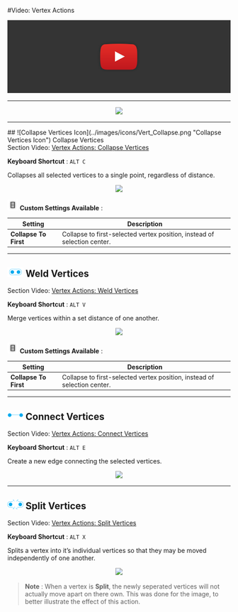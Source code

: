 #Video: Vertex Actions

[![Vertex Actions Video](../images/VideoLink_YouTube_768.png)](@todo)

---

<div style="text-align:center">
<img src="../../images/Toolbar_VertexActions.png">
</div>

---

<a id="collapse" />
## ![Collapse Vertices Icon](../images/icons/Vert_Collapse.png "Collapse Vertices Icon") Collapse Vertices

<div class="video-link">
Section Video: <a href="@todo">Vertex Actions: Collapse Vertices</a>
</div> 

**Keyboard Shortcut** : `ALT C`

Collapses all selected vertices to a single point, regardless of distance.

<div style="text-align:center">
<img src="../../images/CollapseVerts_Example.png">
</div>

![Options Icon](../images/icons/options.png) **Custom Settings Available** :

Setting | Description
--- | ---
**Collapse To First** | Collapse to first-selected vertex position, instead of selection center.

---

## ![Weld Vertices Icon](../images/icons/Vert_Weld.png "Weld Vertices Icon") Weld Vertices

<div class="video-link">
Section Video: <a href="@todo">Vertex Actions: Weld Vertices</a>
</div> 

**Keyboard Shortcut** : `ALT V`

Merge vertices within a set distance of one another.

<div style="text-align:center">
<img src="../../images/WeldVerts_Example.png">
</div>

![Options Icon](../images/icons/options.png) **Custom Settings Available** :

Setting | Description
--- | ---
**Collapse To First** | Collapse to first-selected vertex position, instead of selection center.

---

## ![Connect Vertices Icon](../images/icons/Vert_Connect.png "Connect Vertices Icon") Connect Vertices

<div class="video-link">
Section Video: <a href="@todo">Vertex Actions: Connect Vertices</a>
</div> 

**Keyboard Shortcut** : `ALT E`

Create a new edge connecting the selected vertices.

<div style="text-align:center">
<img src="../../images/ConnectVerts_Example.png">
</div>

---

## ![Split Vertices Icon](../images/icons/Vert_Split.png "Split Vertices Icon") Split Vertices

<div class="video-link">
Section Video: <a href="@todo">Vertex Actions: Split Vertices</a>
</div> 

**Keyboard Shortcut** : `ALT X`

Splits a vertex into it’s individual vertices so that they may be moved independently of one another.

<div style="text-align:center">
<img src="../../images/SplitVerts_Example.png">
</div>

>**Note** : When a vertex is **Split**, the newly seperated vertices will not actually move apart on there own. This was done for the image, to better illustrate the effect of this action.
